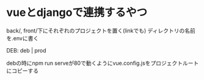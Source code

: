 # vueとdjangoで連携するやつ

back/, front/下にそれぞれのプロジェクトを置く(linkでも)
ディレクトリの名前を.envに書く

DEB: deb | prod

debの時にnpm run serveが80で動くようにvue.config.jsをプロジェクトルートにコピーする
